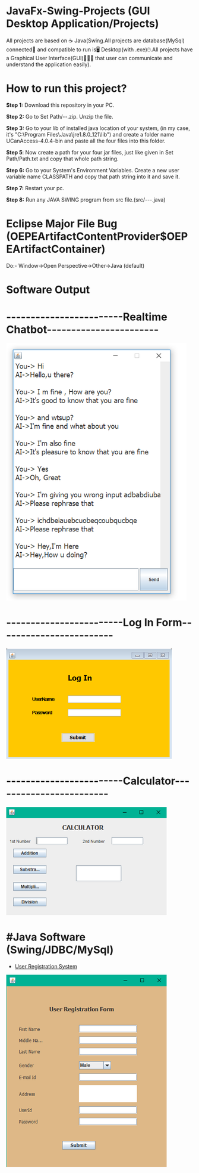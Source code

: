 # JavaFx-Swing-Projects (GUI Desktop Application/Projects)
All projects are based on ☕ Java(Swing.All projects are database(MySql) connected📂 and compatible to run is🖥️ Desktop(with .exe)🖱️.All projects have a Graphical User Interface(GUI)👨🏻‍💻 that user can communicate and understand the application easily).

# How to run this project?

**Step 1:** Download this repository in your PC.

**Step 2:** Go to Set Path/--.zip. Unzip the file.

**Step 3:**  Go to your lib of installed java location of your system, (in my case, it's "C:\Program Files\Java\jre1.8.0_121\lib") and create a folder name UCanAccess-4.0.4-bin and paste all the four files into this folder.

**Step 5**: Now create a path for your four jar files, just like given in Set Path/Path.txt and copy that whole path string.

**Step 6:** Go to your System's Environment Variables. Create a new user variable name CLASSPATH and copy that path string into it and save it.

**Step 7:** Restart your pc.

**Step 8:** Run any JAVA SWING program from src file.(src/---.java)

# Eclipse Major File Bug (OEPEArtifactContentProvider$OEPEArtifactContainer)
Do:- Window->Open Perspective->Other->Java (default)

# Software Output

# ------------------------Realtime Chatbot-----------------------

<img src="./image/Chatbot.png" >

# ------------------------Log In Form------------------------

<img src="./image/login.png" > <br>

# ------------------------Calculator------------------------

<img src="./image/calculator.png" > <br>

# #Java Software (Swing/JDBC/MySql)

- [User Registration System](https://github.com/uakp98/Java-JavaFx-Swing-Projects-DesktopApplication-GUI-Software/tree/main/User%20Registration%20System)

<img src="./image/user_registration.png" > <br>

